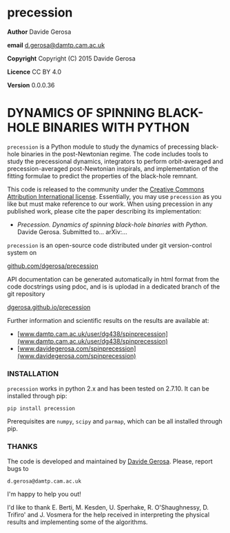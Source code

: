 precession
==========

**Author** Davide Gerosa

**email** d.gerosa@damtp.cam.ac.uk

**Copyright** Copyright (C) 2015 Davide Gerosa

**Licence** CC BY 4.0

**Version** 0.0.0.36


# DYNAMICS OF SPINNING BLACK-HOLE BINARIES WITH PYTHON

`precession` is a Python module to study the dynamics of precessing black-hole
binaries in the post-Newtonian regime. The code includes tools to study the
precessional dynamics, integrators to perform orbit-averaged and
precession-averaged post-Newtonian inspirals, and implementation of the fitting
formulae to predict the properties of the black-hole remnant.

This code is released to the community under the [Creative Commons Attribution
International license](http://creativecommons.org/licenses/by/4.0).
Essentially, you may use `precession` as you like but must make reference to
our work. When using precession in any published work, please cite the paper
describing its implementation:

- *Precession. Dynamics of spinning black-hole binaries with Python.* 
Davide Gerosa. Submitted to... arXiv:...

`precession` is an open-source code distributed under git version-control system on

[github.com/dgerosa/precession](github.com/dgerosa/precessions)

API documentation can be generated automatically in html format from the code docstrings using pdoc, and is is uplodad in a dedicated branch of the git repository

[dgerosa.github.io/precession](dgerosa.github.io/precession)

Further information and scientific results on the results are available at:

- [www.damtp.cam.ac.uk/user/dg438/spinprecession](www.damtp.cam.ac.uk/user/dg438/spinprecession) 
- [www.davidegerosa.com/spinprecession](www.davidegerosa.com/spinprecession)



### INSTALLATION
 
`precession` works in python 2.x and has been tested on 2.7.10. It can be
installed through pip:

    pip install precession

Prerequisites are `numpy`, `scipy` and `parmap`, which can be all installed
through pip.


### THANKS
The code is developed and maintained by [Davide Gerosa](www.davidegerosa.com). 
Please, report bugs to

    d.gerosa@damtp.cam.ac.uk

I'm happy to help you out! 

I'd like to thank E. Berti, M. Kesden, U. Sperhake, R. O'Shaughnessy, D.
Trifiro' and J. Vosmera for the help received in interpreting the physical
results and implementing some of the algorithms.
